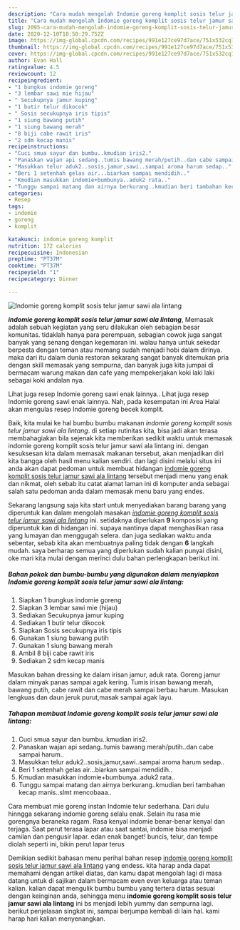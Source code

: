 ```yaml
---
description: "Cara mudah mengolah Indomie goreng komplit sosis telur jamur sawi ala lintang Lezat"
title: "Cara mudah mengolah Indomie goreng komplit sosis telur jamur sawi ala lintang Lezat"
slug: 2095-cara-mudah-mengolah-indomie-goreng-komplit-sosis-telur-jamur-sawi-ala-lintang-lezat
date: 2020-12-10T18:50:29.752Z
image: https://img-global.cpcdn.com/recipes/991e127ce97d7ace/751x532cq70/indomie-goreng-komplit-sosis-telur-jamur-sawi-ala-lintang-foto-resep-utama.jpg
thumbnail: https://img-global.cpcdn.com/recipes/991e127ce97d7ace/751x532cq70/indomie-goreng-komplit-sosis-telur-jamur-sawi-ala-lintang-foto-resep-utama.jpg
cover: https://img-global.cpcdn.com/recipes/991e127ce97d7ace/751x532cq70/indomie-goreng-komplit-sosis-telur-jamur-sawi-ala-lintang-foto-resep-utama.jpg
author: Evan Hall
ratingvalue: 4.5
reviewcount: 12
recipeingredient:
- "1 bungkus indomie goreng"
- "3 lembar sawi mie hijau"
- " Secukupnya jamur kuping"
- "1 butir telur dikocok"
- " Sosis secukupnya iris tipis"
- "1 siung bawang putih"
- "1 siung bawang merah"
- "8 biji cabe rawit iris"
- "2 sdm kecap manis"
recipeinstructions:
- "Cuci smua sayur dan bumbu..kmudian iris2."
- "Panaskan wajan api sedang..tumis bawang merah/putih..dan cabe sampai harum.."
- "Masukkan telur aduk2..sosis,jamur,sawi..sampai aroma harum sedap.."
- "Beri 1 setenhah gelas air...biarkan sampai mendidih.."
- "Kmudian masukkan indomie+bumbunya..aduk2 rata.."
- "Tunggu sampai matang dan airnya berkurang..kmudian beri tambahan kecap manis..slmt mencobaaa.."
categories:
- Resep
tags:
- indomie
- goreng
- komplit

katakunci: indomie goreng komplit 
nutrition: 172 calories
recipecuisine: Indonesian
preptime: "PT37M"
cooktime: "PT37M"
recipeyield: "1"
recipecategory: Dinner

---
```



![Indomie goreng komplit sosis telur jamur sawi ala lintang](https://img-global.cpcdn.com/recipes/991e127ce97d7ace/751x532cq70/indomie-goreng-komplit-sosis-telur-jamur-sawi-ala-lintang-foto-resep-utama.jpg)

<b><i>indomie goreng komplit sosis telur jamur sawi ala lintang</i></b>, Memasak adalah sebuah kegiatan yang seru dilakukan oleh sebagian besar komunitas. tidaklah hanya para perempuan, sebagian cowok juga sangat banyak yang senang dengan kegemaran ini. walau hanya untuk sekedar berpesta dengan teman atau memang sudah menjadi hobi dalam dirinya. maka dari itu dalam dunia restoran sekarang sangat banyak ditemukan pria dengan skill memasak yang sempurna, dan banyak juga kita jumpai di bermacam warung makan dan cafe yang mempekerjakan koki laki laki sebagai koki andalan nya.

Lihat juga resep Indomie goreng sawi enak lainnya.. Lihat juga resep Indomie goreng sawi enak lainnya. Nah, pada kesempatan ini Area Halal akan mengulas resep Indomie goreng becek komplit.

Baik, kita mulai ke hal bumbu bumbu makanan <i>indomie goreng komplit sosis telur jamur sawi ala lintang</i>. di setiap rutinitas kita, bisa jadi akan terasa membahagiakan bila sejenak kita memberikan sedikit waktu untuk memasak indomie goreng komplit sosis telur jamur sawi ala lintang ini. dengan kesuksesan kita dalam memasak makanan tersebut, akan menjadikan diri kita bangga oleh hasil menu kalian sendiri. dan lagi disini melalui situs ini anda akan dapat pedoman untuk membuat hidangan <u>indomie goreng komplit sosis telur jamur sawi ala lintang</u> tersebut menjadi menu yang enak dan nikmat, oleh sebab itu catat alamat laman ini di komputer anda sebagai salah satu pedoman anda dalam memasak menu baru yang endes.


Sekarang langsung saja kita start untuk menyediakan barang barang yang diperuntuk kan dalam mengolah masakan <u><i>indomie goreng komplit sosis telur jamur sawi ala lintang</i></u> ini. setidaknya diperlukan <b>9</b> komposisi yang diperuntuk kan di hidangan ini. supaya nantinya dapat menghasilkan rasa yang lumayan dan menggugah selera. dan juga sediakan waktu anda sebentar, sebab kita akan membuatnya paling tidak dengan <b>6</b> langkah mudah. saya berharap semua yang diperlukan sudah kalian punyai disini, oke mari kita mulai dengan merinci dulu bahan perlengkapan berikut ini.

<!--inarticleads1-->

##### Bahan pokok dan bumbu-bumbu yang digunakan dalam menyiapkan Indomie goreng komplit sosis telur jamur sawi ala lintang:

1. Siapkan 1 bungkus indomie goreng
1. Siapkan 3 lembar sawi mie (hijau)
1. Sediakan  Secukupnya jamur kuping
1. Sediakan 1 butir telur dikocok
1. Siapkan  Sosis secukupnya iris tipis
1. Gunakan 1 siung bawang putih
1. Gunakan 1 siung bawang merah
1. Ambil 8 biji cabe rawit iris
1. Sediakan 2 sdm kecap manis


Masukan bahan dressing ke dalam irisan jamur, aduk rata. Goreng jamur dalam minyak panas sampai agak kering. Tumis irisan bawang merah, bawang putih, cabe rawit dan cabe merah sampai berbau harum. Masukan lengkuas dan daun jeruk purut,masak sampai agak layu. 

<!--inarticleads2-->

##### Tahapan membuat Indomie goreng komplit sosis telur jamur sawi ala lintang:

1. Cuci smua sayur dan bumbu..kmudian iris2.
1. Panaskan wajan api sedang..tumis bawang merah/putih..dan cabe sampai harum..
1. Masukkan telur aduk2..sosis,jamur,sawi..sampai aroma harum sedap..
1. Beri 1 setenhah gelas air...biarkan sampai mendidih..
1. Kmudian masukkan indomie+bumbunya..aduk2 rata..
1. Tunggu sampai matang dan airnya berkurang..kmudian beri tambahan kecap manis..slmt mencobaaa..


Cara membuat mie goreng instan Indomie telur sederhana. Dari dulu hinngga sekarang indomie goreng selalu enak. Selain itu rasa mie gorengnya beraneka ragam. Rasa kenyal indomie benar-benar kenyal dan terjaga. Saat perut terasa lapar atau saat santai, indomie bisa menjadi camilan dan pengusir lapar. edan enak banget! buncis, telur, dan tempe diolah seperti ini, bikin perut lapar terus 

Demikian sedikit bahasan menu perihal bahan resep <u>indomie goreng komplit sosis telur jamur sawi ala lintang</u> yang endess. kita harap anda dapat memahami dengan artikel diatas, dan kamu dapat mengolah lagi di masa datang untuk di sajikan dalam bermacam even even keluarga atau teman kalian. kalian dapat mengulik bumbu bumbu yang tertera diatas sesuai dengan keinginan anda, sehingga menu <b>indomie goreng komplit sosis telur jamur sawi ala lintang</b> ini bs menjadi lebih yummy dan sempurna lagi. berikut penjelasan singkat ini, sampai berjumpa kembali di lain hal. kami harap hari kalian menyenangkan.
